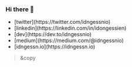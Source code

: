 ### Hi there 👋

<!--
**idongessien/idongessien** is a ✨ _special_ ✨ repository because its `README.md` (this file) appears on your GitHub profile.

Here are some ideas to get you started:

- 🔭 I’m currently working on ...
- 🌱 I’m currently learning ...
- 👯 I’m looking to collaborate on ...
- 🤔 I’m looking for help with ...
- 💬 Ask me about ...
- 📫 How to reach me: ...
- 😄 Pronouns: ...
- ⚡ Fun fact: ...
-->
<ul>
  <li>[twitter](https://twitter.com/idngessnio)</li>
  <li>[linkedin](https://linkedin.com/in/idongessien)</li>
  <li>[dev](https://dev.to/idngessnio)</li>
  <li>[medium](https://medium.com/@idngessnio)</li>
  <li>[idngessn.io](https://idngessn.io)</li>
</ul>

> &copy
